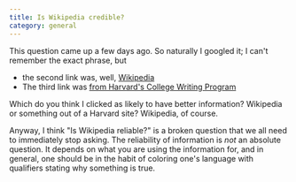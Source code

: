 ```yaml
---
title: Is Wikipedia credible?
category: general
---
```


This question came up a few days ago.  So naturally I googled it; I can't remember the exact phrase, but

* the second link was, well, [Wikipedia](https://www.google.com/url?sa=t&rct=j&q=&esrc=s&source=web&cd=1&cad=rja&ved=0CDIQFjAA&url=http%3A%2F%2Fen.wikipedia.org%2Fwiki%2FReliability_of_Wikipedia&ei=I62OUfH1Ovew4APIiYDgBw&usg=AFQjCNFICHIgL1iI-6r7JaAUuFv0V1Sr0Q&sig2=PexzYTBpXc8SUjAli2LTNw&bvm=bv.46340616,d.dmg)
* The third link was [from Harvard's College Writing Program](http://isites.harvard.edu/icb/icb.do?keyword=k70847&pageid=icb.page346376)

Which do you think I clicked as likely to have better information?  Wikipedia or something out of a Harvard site?  Wikipedia, of course.

Anyway, I think "Is Wikipedia reliable?" is a broken question that we all need to immediately stop asking.  The reliability of information is *not* an absolute question.  It depends on what you are using the information for, and in general, one should be in the habit of coloring one's language with qualifiers stating why something is true.

